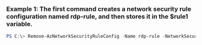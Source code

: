 ### Example 1: The first command creates a network security rule configuration named rdp-rule, and then stores it in the $rule1 variable.
```powershell
PS C:\> Remove-AzNetworkSecurityRuleConfig -Name rdp-rule -NetworkSecurityGroup $nsg
```

